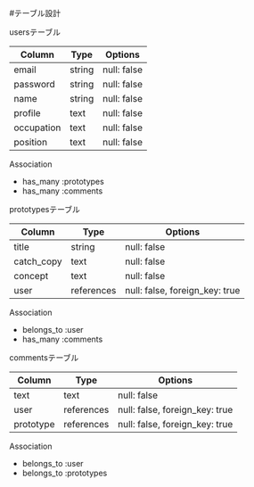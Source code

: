 #テーブル設計

  usersテーブル

| Column     | Type    | Options     |    
| ---------  | ------  | ----------  |
| email      | string  | null: false |
| password   | string  | null: false |
| name       | string  | null: false |
| profile    | text    | null: false |
| occupation | text    | null: false |
| position   | text    | null: false |

   Association

- has_many :prototypes
- has_many :comments

prototypesテーブル

| Column     | Type       | Options                        |    
| ---------  | ------     | ---------------------------    |
| title      | string     | null: false                    |
| catch_copy | text       | null: false                    |
| concept    | text       | null: false                    |
| user       | references | null: false, foreign_key: true |

   Association

- belongs_to :user
- has_many :comments


commentsテーブル

| Column     | Type        | Options                        |    
| ---------  | ----------  | ----------------------------   |
| text       | text        | null: false                    |
| user       | references  | null: false, foreign_key: true |
| prototype  | references  | null: false, foreign_key: true | 

   Association
   
- belongs_to :user
- belongs_to :prototypes